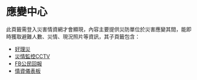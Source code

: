 # 應變中心

此頁籤需登入災害情資網才會顯現，內容主要提供災防單位於災害應變其間，能即時獲取避難人數、災情、現況照片等資訊，其子頁籤包含：

* [好理災](/應變中心/好理災.md)
* [災情監控CCTV](/應變中心/災情監控CCTV.md)
* [FB公民回報](/應變中心/FB公民回報.md)
* [情資儀表板](/應變中心/情資儀表板.md)
